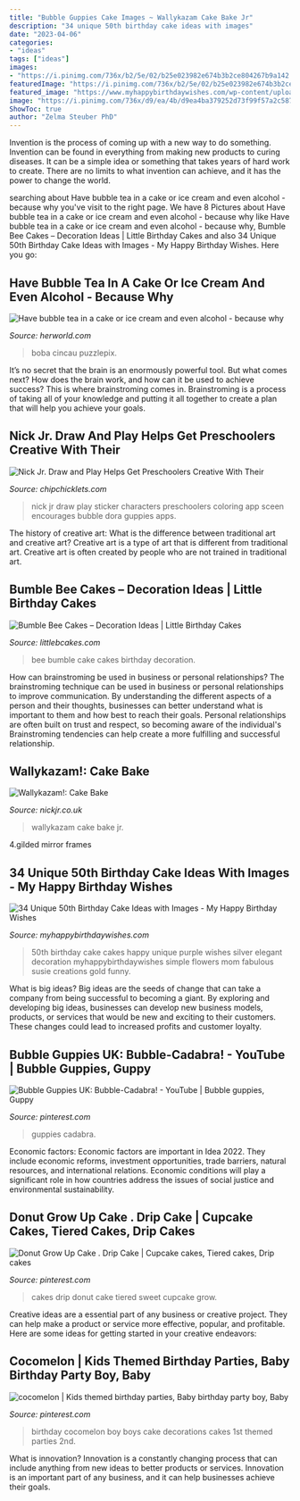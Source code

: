 ```yaml
---
title: "Bubble Guppies Cake Images ~ Wallykazam Cake Bake Jr"
description: "34 unique 50th birthday cake ideas with images"
date: "2023-04-06"
categories:
- "ideas"
tags: ["ideas"]
images:
- "https://i.pinimg.com/736x/b2/5e/02/b25e023982e674b3b2ce804267b9a142.jpg"
featuredImage: "https://i.pinimg.com/736x/b2/5e/02/b25e023982e674b3b2ce804267b9a142.jpg"
featured_image: "https://www.myhappybirthdaywishes.com/wp-content/uploads/2016/09/dahlia-50th-birthday-cakes.jpg"
image: "https://i.pinimg.com/736x/d9/ea/4b/d9ea4ba379252d73f99f57a2c58788ad.jpg"
ShowToc: true
author: "Zelma Steuber PhD"
---
```



Invention is the process of coming up with a new way to do something. Invention can be found in everything from making new products to curing diseases. It can be a simple idea or something that takes years of hard work to create. There are no limits to what invention can achieve, and it has the power to change the world.

	

		
searching about Have bubble tea in a cake or ice cream and even alcohol - because why you've visit to the right page. We have 8 Pictures about Have bubble tea in a cake or ice cream and even alcohol - because why like Have bubble tea in a cake or ice cream and even alcohol - because why, Bumble Bee Cakes – Decoration Ideas | Little Birthday Cakes and also 34 Unique 50th Birthday Cake Ideas with Images - My Happy Birthday Wishes. Here you go:
		
    
## Have Bubble Tea In A Cake Or Ice Cream And Even Alcohol - Because Why

<img loading=lazy src="https://hw-media.herworld.com/public/2019/09/image/bbt.jpg" onerror="this.onerror=null;this.src='https://tse2.mm.bing.net/th?id=OIP.EpfkWgnrSzUPy_oPs0zF3AHaEm&amp;pid=15.1';" alt="Have bubble tea in a cake or ice cream and even alcohol - because why">

_Source: herworld.com_

>boba cincau puzzlepix. 

	

It’s no secret that the brain is an enormously powerful tool. But what comes next? How does the brain work, and how can it be used to achieve success? This is where brainstroming comes in. Brainstroming is a process of taking all of your knowledge and putting it all together to create a plan that will help you achieve your goals.

    
## Nick Jr. Draw And Play Helps Get Preschoolers Creative With Their

<img loading=lazy src="https://www.chipchicklets.com/wp-content/uploads/2012/06/sticker_sceen.jpg" onerror="this.onerror=null;this.src='https://tse1.mm.bing.net/th?id=OIP.lLId6RkBs6Q74Q6gKvnveAHaFj&amp;pid=15.1';" alt="Nick Jr. Draw and Play Helps Get Preschoolers Creative With Their">

_Source: chipchicklets.com_

>nick jr draw play sticker characters preschoolers coloring app sceen encourages bubble dora guppies apps. 

	

The history of creative art: What is the difference between traditional art and creative art?
Creative art is a type of art that is different from traditional art. Creative art is often created by people who are not trained in traditional art.

    
## Bumble Bee Cakes – Decoration Ideas | Little Birthday Cakes

<img loading=lazy src="http://www.littlebcakes.com/wp-content/uploads/2014/01/Bumble-Bee-Cake.jpg" onerror="this.onerror=null;this.src='https://tse1.mm.bing.net/th?id=OIP.L8XUa_I7UN4F4Lu0HB5w8gHaJ6&amp;pid=15.1';" alt="Bumble Bee Cakes – Decoration Ideas | Little Birthday Cakes">

_Source: littlebcakes.com_

>bee bumble cake cakes birthday decoration. 

	

How can brainstroming be used in business or personal relationships?
The brainstroming technique can be used in business or personal relationships to improve communication. By understanding the different aspects of a person and their thoughts, businesses can better understand what is important to them and how best to reach their goals. Personal relationships are often built on trust and respect, so becoming aware of the individual's Brainstroming tendencies can help create a more fulfilling and successful relationship.

    
## Wallykazam!: Cake Bake

<img loading=lazy src="http://nickjr-intl.mtvnimages.com/uri/mgid:file:gsp:scenic:/international/nickjr.co.uk/videos/images/wallykazam/jr-wallykazam-204-cake-bake-1x1.jpg?quality=0.80&amp;width=1024&amp;height=576&amp;crop=true&amp;height=225&amp;width=400" onerror="this.onerror=null;this.src='https://tse3.mm.bing.net/th?id=OIP.OiRknLerSqjU_0FSfu2y8wHaEK&amp;pid=15.1';" alt="Wallykazam!: Cake Bake">

_Source: nickjr.co.uk_

>wallykazam cake bake jr. 

	

4.gilded mirror frames

    
## 34 Unique 50th Birthday Cake Ideas With Images - My Happy Birthday Wishes

<img loading=lazy src="https://www.myhappybirthdaywishes.com/wp-content/uploads/2016/09/dahlia-50th-birthday-cakes.jpg" onerror="this.onerror=null;this.src='https://tse3.mm.bing.net/th?id=OIP.MSVZkx5a14PwavBFdOYO4wHaLG&amp;pid=15.1';" alt="34 Unique 50th Birthday Cake Ideas with Images - My Happy Birthday Wishes">

_Source: myhappybirthdaywishes.com_

>50th birthday cake cakes happy unique purple wishes silver elegant decoration myhappybirthdaywishes simple flowers mom fabulous susie creations gold funny. 

	

What is big ideas?
Big ideas are the seeds of change that can take a company from being successful to becoming a giant. By exploring and developing big ideas, businesses can develop new business models, products, or services that would be new and exciting to their customers. These changes could lead to increased profits and customer loyalty.

    
## Bubble Guppies UK: Bubble-Cadabra! - YouTube | Bubble Guppies, Guppy

<img loading=lazy src="https://i.pinimg.com/736x/d9/ea/4b/d9ea4ba379252d73f99f57a2c58788ad.jpg" onerror="this.onerror=null;this.src='https://tse1.mm.bing.net/th?id=OIP.dprlsj9NhZv0YXHOXCYNzQHaFj&amp;pid=15.1';" alt="Bubble Guppies UK: Bubble-Cadabra! - YouTube | Bubble guppies, Guppy">

_Source: pinterest.com_

>guppies cadabra. 

	

Economic factors:
Economic factors are important in Idea 2022. They include economic reforms, investment opportunities, trade barriers, natural resources, and international relations. Economic conditions will play a significant role in how countries address the issues of social justice and environmental sustainability.

    
## Donut Grow Up Cake . Drip Cake | Cupcake Cakes, Tiered Cakes, Drip Cakes

<img loading=lazy src="https://i.pinimg.com/736x/bd/1d/5a/bd1d5ad6ad176faa1bc8732f4d849ab8.jpg" onerror="this.onerror=null;this.src='https://tse1.mm.bing.net/th?id=OIP.uB4mKYN6zOarCImhgv3KsgHaJ3&amp;pid=15.1';" alt="Donut Grow Up Cake . Drip Cake | Cupcake cakes, Tiered cakes, Drip cakes">

_Source: pinterest.com_

>cakes drip donut cake tiered sweet cupcake grow. 

	

Creative ideas are a essential part of any business or creative project. They can help make a product or service more effective, popular, and profitable. Here are some ideas for getting started in your creative endeavors:

    
## Cocomelon | Kids Themed Birthday Parties, Baby Birthday Party Boy, Baby

<img loading=lazy src="https://i.pinimg.com/736x/b2/5e/02/b25e023982e674b3b2ce804267b9a142.jpg" onerror="this.onerror=null;this.src='https://tse1.mm.bing.net/th?id=OIP.J8ks9QP14H-i2nUxFeU2NAHaJ4&amp;pid=15.1';" alt="cocomelon | Kids themed birthday parties, Baby birthday party boy, Baby">

_Source: pinterest.com_

>birthday cocomelon boy boys cake decorations cakes 1st themed parties 2nd. 

	

What is innovation?
Innovation is a constantly changing process that can include anything from new ideas to better products or services. Innovation is an important part of any business, and it can help businesses achieve their goals.

